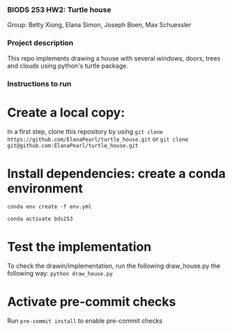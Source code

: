 ### BIODS 253 HW2: Turtle house
Group: Betty Xiong, Elana Simon, Joseph Boen, Max Schuessler

### Project description
This repo implements drawing a house with several windows, doors, trees and clouds using python's turtle package.

### Instructions to run

# Create a local copy:
In a first step, clone this repository by using
`git clone https://github.com/ElanaPearl/turtle_house.git` or `git clone git@github.com:ElanaPearl/turtle_house.git`

# Install dependencies: create a conda environment
`conda env create -f env.yml`

`conda activate bds253`

# Test the implementation
To check the drawin/implementation, run the following draw_house.py the following way:
`python draw_house.py`

# Activate pre-commit checks 
Run `pre-commit install` to enable pre-commit checks


